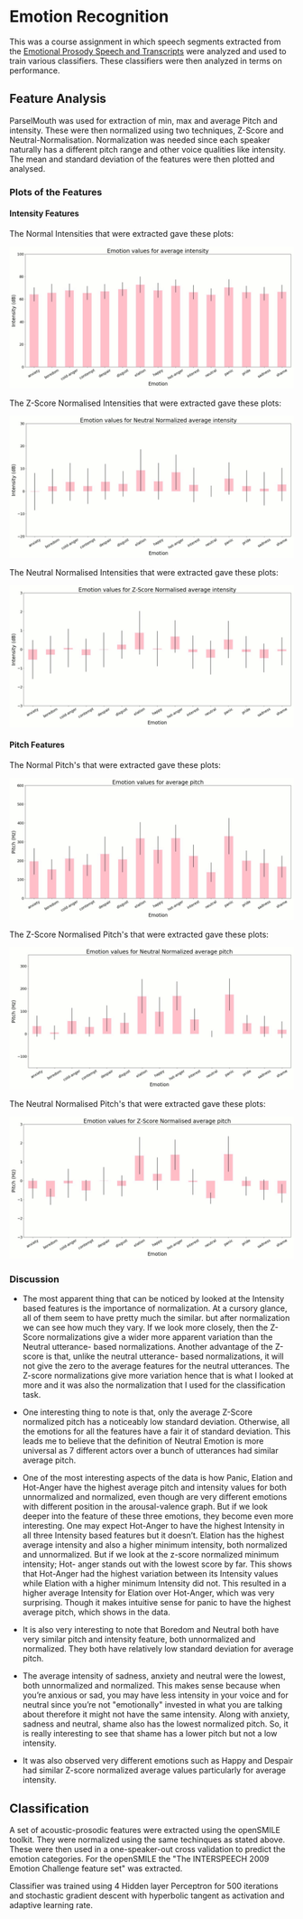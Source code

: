 # Emotion Recognition

This was a course assignment in which speech segments extracted from the [Emotional Prosody Speech and Transcripts](https://catalog.ldc.upenn.edu/LDC2002S28) were analyzed and used to train various classifiers. These classifiers were then analyzed in terms on performance.

## Feature Analysis
ParselMouth was used for extraction of min, max and average Pitch and intensity. These were then normalized using two techniques, Z-Score and Neutral-Normalisation. Normalization was needed since each speaker naturally has a different pitch range and other voice qualities like intensity. The mean and standard deviation of the features were then plotted and analysed.

### Plots of the Features

#### Intensity Features
The Normal Intensities that were extracted gave these plots:

![alt text][notI]

The Z-Score Normalised Intensities that were extracted gave these plots:

![alt text][zI]


The Neutral Normalised Intensities that were extracted gave these plots:

![alt text][neuI]

#### Pitch Features
The Normal Pitch's that were extracted gave these plots:

![alt text][notP]


The Z-Score Normalised Pitch's that were extracted gave these plots:

![alt text][zP]


The Neutral Normalised Pitch's that were extracted gave these plots:

![alt text][neuP]

### Discussion
* The most apparent thing that can be noticed by looked at the Intensity based features is the
importance of normalization. At a cursory glance, all of them seem to have pretty much the
similar. but after normalization we can see how much they vary. If we look more closely, then
the Z-Score normalizations give a wider more apparent variation than the Neutral utterance-
based normalizations. Another advantage of the Z-score is that, unlike the neutral utterance-
based normalizations, it will not give the zero to the average features for the neutral utterances.
The Z-score normalizations give more variation hence that is what I looked at more and it was
also the normalization that I used for the classification task.

* One interesting thing to note is that, only the average Z-Score normalized pitch has a noticeably
low standard deviation. Otherwise, all the emotions for all the features have a fair it of standard
deviation. This leads me to believe that the definition of Neutral Emotion is more universal as 7
different actors over a bunch of utterances had similar average pitch.

* One of the most interesting aspects of the data is how Panic, Elation and Hot-Anger have the
highest average pitch and intensity values for both unnormalized and normalized, even though
are very different emotions with different position in the arousal-valence graph. But if we look
deeper into the feature of these three emotions, they become even more interesting. One may
expect Hot-Anger to have the highest Intensity in all three Intensity based features but it
doesn’t. Elation has the highest average intensity and also a higher minimum intensity, both
normalized and unnormalized. But if we look at the z-score normalized minimum intensity; Hot-
anger stands out with the lowest score by far. This shows that Hot-Anger had the highest
variation between its Intensity values while Elation with a higher minimum Intensity did not.
This resulted in a higher average Intensity for Elation over Hot-Anger, which was very surprising.
Though it makes intuitive sense for panic to have the highest average pitch, which shows in the
data.

* It is also very interesting to note that Boredom and Neutral both have very similar pitch and
intensity feature, both unnormalized and normalized. They both have relatively low standard
deviation for average pitch.

* The average intensity of sadness, anxiety and neutral were the lowest, both unnormalized and
normalized. This makes sense because when you’re anxious or sad, you may have less intensity
in your voice and for neutral since you’re not "emotionally" invested in what you are talking
about therefore it might not have the same intensity. Along with anxiety, sadness and neutral,
shame also has the lowest normalized pitch. So, it is really interesting to see that shame has a
lower pitch but not a low intensity.

* It was also observed very different emotions such as Happy and Despair had similar Z-score
normalized average values particularly for average intensity.

## Classification
A set of acoustic-prosodic features were extracted using the openSMILE toolkit. They were normalized using the same techinques as stated above. These were then used in a one-speaker-out cross validation to predict the emotion categories. For the openSMILE the "The INTERSPEECH 2009 Emotion Challenge feature set" was extracted.

Classifier was trained using 4 Hidden layer Perceptron for 500 iterations and stochastic gradient descent
with hyperbolic tangent as activation and adaptive learning rate.


[notI]: https://github.com/s-abdullah/EmotionRecognition/blob/master/gifs/intensity.gif 
[neuI]: https://github.com/s-abdullah/EmotionRecognition/blob/master/gifs/zintensity.gif 
[zI]: https://github.com/s-abdullah/EmotionRecognition/blob/master/gifs/NeutralNormalisedintensity.gif 

[notP]: https://github.com/s-abdullah/EmotionRecognition/blob/master/gifs/pitch.gif 
[neuP]: https://github.com/s-abdullah/EmotionRecognition/blob/master/gifs/zpitch.gif 
[zP]: https://github.com/s-abdullah/EmotionRecognition/blob/master/gifs/NeutralNormalisedpitch.gif 